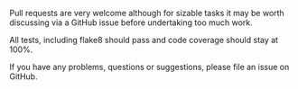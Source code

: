 Pull requests are very welcome although for sizable tasks it may be worth
discussing via a GitHub issue before undertaking too much work.

All tests, including flake8 should pass and code coverage should stay at 100%.

If you have any problems, questions or suggestions, please file an issue on
GitHub.
